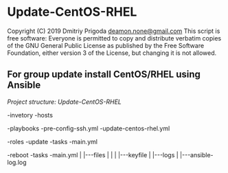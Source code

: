 Update-CentOS-RHEL
===

Copyright (C) 2019 Dmitriy Prigoda <deamon.none@gmail.com> 
This script is free software: Everyone is permitted to copy and distribute verbatim copies of 
the GNU General Public License as published by the Free Software Foundation, either version 3
of the License, but changing it is not allowed.

For group update install CentOS/RHEL using Ansible
--------------------------------------------------

*Project structure: Update-CentOS-RHEL*

-invetory
 -hosts

-playbooks
 -pre-config-ssh.yml
 -update-centos-rhel.yml

-roles
 -update
  -tasks
   -main.yml

 -reboot
  -tasks
   -main.yml
|
|---files
|   |
|   |---keyfile
|
|---logs
    |
    |---ansible-log.log
    
    
